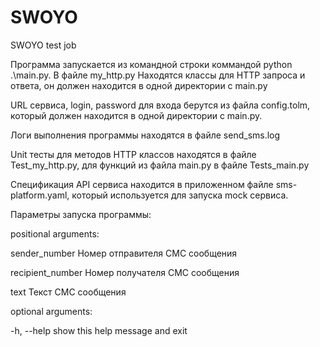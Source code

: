 # SWOYO
SWOYO test job

Программа запускается из командной строки коммандой python .\main.py. В файле my_http.py Находятся классы для HTTP запроса и ответа, он должен находится в одной директории с main.py

URL сервиса, login, password для входа берутся из файла config.tolm, который должен находится в одной директории с main.py.

Логи выполнения программы находятся в файле send_sms.log 

Unit тесты для методов HTTP классов находятся в файле Test_my_http.py, для функций из файла main.py в файле Tests_main.py

Спецификация API сервиса находится в приложенном файле sms-platform.yaml, который используется для запуска mock сервиса.

Параметры запуска программы: 

positional arguments:

  sender_number     Номер отправителя СМС сообщения
  
  recipient_number  Номер получателя СМС сообщения
  
  text              Текст СМС сообщения
  

optional arguments:

  -h, --help        show this help message and exit
